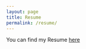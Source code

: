 ```yaml
---
layout: page
title: Resume
permalink: /resume/
---
```


You can find my Resume [here](../docs/Sarat_Resume_August.pdf)

